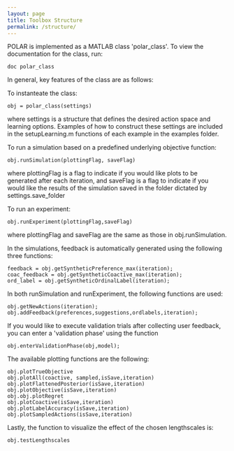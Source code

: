 ```yaml
---
layout: page
title: Toolbox Structure
permalink: /structure/
---
```


POLAR is implemented as a MATLAB class 'polar_class'. To view the documentation for the class, run:
```
doc polar_class
```

In general, key features of the class are as follows:

To instanteate the class:
``` 
obj = polar_class(settings)
``` 
where settings is a structure that defines the desired action space and learning options. Examples of how to construct these settings are included in the setupLearning.m functions of each example in the examples folder.

To run a simulation based on a predefined underlying objective function:
```
obj.runSimulation(plottingFlag, saveFlag)
```
where plottingFlag is a flag to indicate if you would like plots to be generated after each iteration, and saveFlag is a flag to indicate if you would like the results of the simulation saved in the folder dictated by settings.save_folder

To run an experiment:
```
obj.runExperiment(plottingFlag,saveFlag)
```
where plottingFlag and saveFlag are the same as those in obj.runSimulation.



In the simulations, feedback is automatically generated using the following three functions:
```
feedback = obj.getSyntheticPreference_max(iteration);
coac_feedback = obj.getSyntheticCoactive_max(iteration);
ord_label = obj.getSyntheticOrdinalLabel(iteration);
```

In both runSimulation and runExperiment, the following functions are used:
```
obj.getNewActions(iteration);
obj.addFeedback(preferences,suggestions,ordlabels,iteration);
```

If you would like to execute validation trials after collecting user feedback, you can enter a 'validation phase' using the function
```
obj.enterValidationPhase(obj,model);
```

The available plotting functions are the following:
```
obj.plotTrueObjective 
obj.plotAll(coactive, sampled,isSave,iteration)
obj.plotFlattenedPosterior(isSave,iteration)
obj.plotObjective(isSave,iteration)
obj.obj.plotRegret
obj.plotCoactive(isSave,iteration)
obj.plotLabelAccuracy(isSave,iteration)
obj.plotSampledActions(isSave,iteration)
```

Lastly, the function to visualize the effect of the chosen lengthscales is:
```
obj.testLengthscales
```